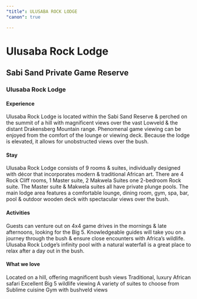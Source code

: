 ```yaml
---
"title": ULUSABA ROCK LODGE
"canon": true

---
```


# Ulusaba Rock Lodge
## Sabi Sand Private Game Reserve
### Ulusaba Rock Lodge

#### Experience
Ulusaba Rock Lodge is located within the Sabi Sand Reserve &amp; perched on the summit of a hill with magnificent views over the vast Lowveld &amp; the distant Drakensberg Mountain range.
Phenomenal game viewing can be enjoyed from the comfort of the lounge or viewing deck.  Because the lodge is elevated, it allows for unobstructed views over the bush.

#### Stay
Ulusaba Rock Lodge consists of 9 rooms &amp; suites, individually designed with décor that incorporates modern &amp; traditional African art.  There are 4 Rock Cliff rooms, 1 Master suite, 2 Makwela Suites one 2-bedroom Rock suite.  The Master suite &amp; Makwela suites all have private plunge pools.
The main lodge area features a comfortable lounge, dining room, gym, spa, bar, pool &amp; outdoor wooden deck with spectacular views over the bush.

#### Activities
Guests can venture out on 4x4 game drives in the mornings &amp; late afternoons, looking for the Big 5.  Knowledgeable guides will take you on a journey through the bush &amp; ensure close encounters with Africa’s wildlife.
Ulusaba Rock Lodge’s infinity pool with a natural waterfall is a great place to relax after a day out in the bush.


#### What we love
Located on a hill, offering magnificent bush views
Traditional, luxury African safari
Excellent Big 5 wildlife viewing
A variety of suites to choose from
Sublime cuisine
Gym with bushveld views